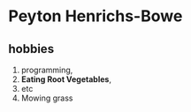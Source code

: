 # Peyton Henrichs-Bowe

## hobbies

1. programming,
2. **Eating Root Vegetables**,
3. etc
4. Mowing grass
